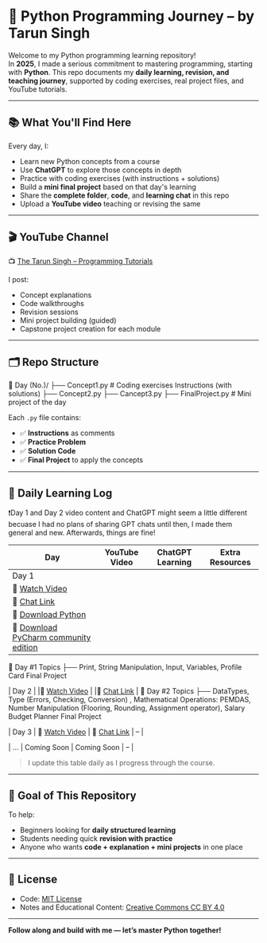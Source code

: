 # 🐍 Python Programming Journey – by Tarun Singh

Welcome to my Python programming learning repository!  
In **2025**, I made a serious commitment to mastering programming, starting with **Python**. This repo documents my **daily learning, revision, and teaching journey**, supported by coding exercises, real project files, and YouTube tutorials.

---

## 📚 What You'll Find Here

Every day, I:
- Learn new Python concepts from a course
- Use **ChatGPT** to explore those concepts in depth
- Practice with coding exercises (with instructions + solutions)
- Build a **mini final project** based on that day's learning
- Share the **complete folder**, **code**, and **learning chat** in this repo
- Upload a **YouTube video** teaching or revising the same

---

## 🎬 YouTube Channel

📺 [The Tarun Singh – Programming Tutorials](https://www.youtube.com/@The_Tarun_Singh)

I post:
- Concept explanations
- Code walkthroughs
- Revision sessions
- Mini project building (guided)
- Capstone project creation for each module

---

## 🗂️ Repo Structure

📁 Day (No.)/
├── Concept1.py # Coding exercises Instructions (with solutions)
├── Concept2.py 
├── Cancept3.py 
├── FinalProject.py # Mini project of the day

Each `.py` file contains:
- ✅ **Instructions** as comments
- ✅ **Practice Problem**
- ✅ **Solution Code**
- ✅ **Final Project** to apply the concepts

---

## 🧠 Daily Learning Log

❗Day 1 and Day 2 video content and ChatGPT might seem a little different becuase I had no plans of sharing GPT chats until then,
  I made them general and new. Afterwards, things are fine!

| Day | YouTube Video | ChatGPT Learning | Extra Resources |
|-----|---------------|------------------|------------------|
| Day 1 | 
|🔗 [Watch Video](https://youtu.be/S7sxcJ6DGyM?feature=shared) | 
|🔗 [Chat Link](https://chatgpt.com/share/682f27c5-4ea0-8000-8fcf-b6f123adb200) |
|🔗 [Download Python](https://www.python.org/downloads/) | 
|🔗 [Download PyCharm community edition](https://www.jetbrains.com/edu-products/download/#section=pycharm-edu) | 
🎯 Day #1 Topics
├── Print, String Manipulation, Input, Variables, Profile Card Final Project


| Day 2 | 
|🔗 [Watch Video](https://youtu.be/LK8TXTBVqXY) | 
|🔗 [Chat Link](https://chatgpt.com/share/683020f2-c120-8000-8993-98b1dff79eb6) |
🎯 Day #2 Topics
├── DataTypes,  Type (Errors, Checking, Conversion) ,  Mathematical Operations: PEMDAS, Number Manipulation (Flooring, Rounding, Assignment operator), Salary Budget Planner Final Project

| Day 3 | 
🔗 [Watch Video](#) | 
🔗 [Chat Link](#) | – |

| ...   | Coming Soon  | Coming Soon       | – |

> I update this table daily as I progress through the course.

---

## 📌 Goal of This Repository

To help:
- Beginners looking for **daily structured learning**
- Students needing quick **revision with practice**
- Anyone who wants **code + explanation + mini projects** in one place

---

## 📝 License

- Code: [MIT License](LICENSE)
- Notes and Educational Content: [Creative Commons CC BY 4.0](https://creativecommons.org/licenses/by/4.0/)

---

**Follow along and build with me — let’s master Python together!**
